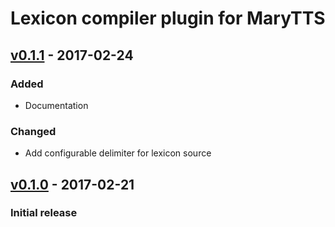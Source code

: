 Lexicon compiler plugin for MaryTTS
===================================

[v0.1.1] - 2017-02-24
---------------------

### Added

- Documentation

### Changed

- Add configurable delimiter for lexicon source

[v0.1.0] - 2017-02-21
---------------------

### Initial release

[v0.1.1]: https://github.com/marytts/gradle-marytts-lexicon-compiler-plugin/compare/v0.1.0...v0.1.1
[v0.1.0]: https://github.com/marytts/gradle-marytts-lexicon-compiler-plugin/tree/v0.1.0
